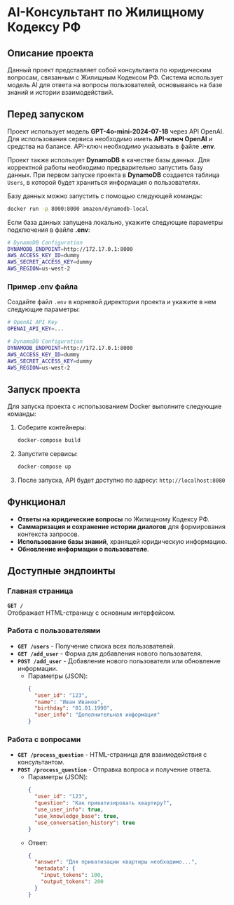 # AI-Консультант по Жилищному Кодексу РФ

## Описание проекта
Данный проект представляет собой консультанта по юридическим вопросам, связанным с Жилищным Кодексом РФ. 
Система использует модель AI для ответа на вопросы пользователей, основываясь на базе знаний и истории взаимодействий.

## Перед запуском
Проект использует модель **GPT-4o-mini-2024-07-18** через API OpenAI. Для использования сервиса необходимо иметь **API-ключ OpenAI** и средства на балансе. 
API-ключ необходимо указывать в файле **.env**.

Проект также использует **DynamoDB** в качестве базы данных. Для корректной работы необходимо предварительно запустить базу данных. При первом запуске проекта в **DynamoDB** создается таблица `Users`, в которой будет храниться информация о пользователях.

Базу данных можно запустить с помощью следующей команды:
```sh
docker run -p 8000:8000 amazon/dynamodb-local
```

Если база данных запущена локально, укажите следующие параметры подключения в файле **.env**:
```sh
# DynamoDB Configuration
DYNAMODB_ENDPOINT=http://172.17.0.1:8000
AWS_ACCESS_KEY_ID=dummy
AWS_SECRET_ACCESS_KEY=dummy
AWS_REGION=us-west-2
```

### Пример .env файла
Создайте файл `.env` в корневой директории проекта и укажите в нем следующие параметры:
```sh
# OpenAI API Key
OPENAI_API_KEY=...

# DynamoDB Configuration
DYNAMODB_ENDPOINT=http://172.17.0.1:8000
AWS_ACCESS_KEY_ID=dummy
AWS_SECRET_ACCESS_KEY=dummy
AWS_REGION=us-west-2
```

## Запуск проекта
Для запуска проекта с использованием Docker выполните следующие команды:

1. Соберите контейнеры:
   ```sh
   docker-compose build
   ```
2. Запустите сервисы:
   ```sh
   docker-compose up
   ```
3. После запуска, API будет доступно по адресу: `http://localhost:8080`

## Функционал
- **Ответы на юридические вопросы** по Жилищному Кодексу РФ.
- **Саммаризация и сохранение истории диалогов** для формирования контекста запросов.
- **Использование базы знаний**, хранящей юридическую информацию.
- **Обновление информации о пользователе**.

## Доступные эндпоинты
### Главная страница
**`GET /`**  
Отображает HTML-страницу с основным интерфейсом.

### Работа с пользователями
- **`GET /users`** - Получение списка всех пользователей.
- **`GET /add_user`** - Форма для добавления нового пользователя.
- **`POST /add_user`** - Добавление нового пользователя или обновление информации.
  - Параметры (JSON):
    ```json
    {
      "user_id": "123",
      "name": "Иван Иванов",
      "birthday": "01.01.1990",
      "user_info": "Дополнительная информация"
    }
    ```

### Работа с вопросами
- **`GET /process_question`** - HTML-страница для взаимодействия с консультантом.
- **`POST /process_question`** - Отправка вопроса и получение ответа.
  - Параметры (JSON):
    ```json
    {
      "user_id": "123",
      "question": "Как приватизировать квартиру?",
      "use_user_info": true,
      "use_knowledge_base": true,
      "use_conversation_history": true
    }
    ```
  - Ответ:
    ```json
    {
      "answer": "Для приватизации квартиры необходимо...",
      "metadata": {
        "input_tokens": 100,
        "output_tokens": 200
      }
    }
    ```

